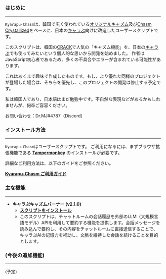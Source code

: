 ### **はじめに**
---
`Kyarapu-Chasm`は、韓国で広く使われている[オリジナルキャズム](https://github.com/chasm-js/guide)及び[Chasm Crystallized](https://github.com/milkyway0308/crystallized-chasm?tab=readme-ov-file#%EC%86%8C%EA%B0%9C)をベースに、日本の[キャラぷ](https://kyarapu.com/)向けに改造したユーザースクリプトです。

このスクリプトは、韓国の[CRACK](https://crack.wrtn.ai/)で人気の「キャズム機能」を、日本の[キャラぷ](https://kyarapu.com/)でも使ってみたいという個人的な思いから開発を始めました。
作者はJavaScript初心者であるため、多くの不具合やエラーが含まれている可能性があります。

これはあくまで趣味で作成したものです。もし、より優れた同様のプロジェクトが登場した場合は、そちらを優先し、このプロジェクトの開発は停止する予定です。

私は韓国人であり、日本語はまだ勉強中です。不自然な表現などがあるかもしれませんが、何卒ご容容ください。

お問い合わせ：Dr.MJ#4787（Discord）


### **インストール方法**
---
`Kyarapu-Chasm`はユーザースクリプトです。
ご利用になるには、まずブラウザ拡張機能である **[Tampermonkey](https://www.tampermonkey.net/)** のインストールが必要です。

詳細なご利用方法は、以下のガイドをご参照ください。

**[Kyarapu-Chasm ご利用ガイド](https://gall.dcinside.com/mini/gongchack/53)**


### **主な機能**
---
*   **キャラぷキャズムバーナー (v2.1.0)**
    *   **[スクリプトをインストール](https://github.com/succii001/kyarapu-chasm/raw/refs/heads/main/burner.user.js)**
    *   このスクリプトは、チャットルームの会話履歴を外部のLLM（大規模言語モデル）APIを利用して要約する機能を提供します。会話メッセージを読み込んで要約し、その内容をチャットルームに直接送信することで、キャラぷAIの記憶力を補助し、文脈を維持した会話を続けることを目的とします。




### **(今後の追加機能)**
---
(予定)

